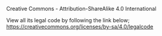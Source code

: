 Creative Commons - Attribution-ShareAlike 4.0 International

View all its legal code by following the link below;
https://creativecommons.org/licenses/by-sa/4.0/legalcode
